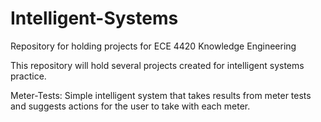 # Intelligent-Systems
Repository for holding projects for ECE 4420 Knowledge Engineering

This repository will hold several projects created for intelligent systems practice.

Meter-Tests: Simple intelligent system that takes results from meter tests and suggests actions for the user to take with each meter.
